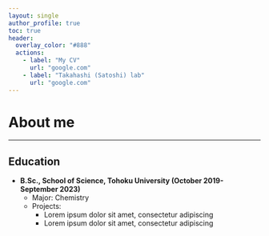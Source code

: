 ```yaml
---
layout: single
author_profile: true
toc: true
header:
  overlay_color: "#888"
  actions:
    - label: "My CV"
      url: "google.com"
    - label: "Takahashi (Satoshi) lab"
      url: "google.com"
---
```

# About me
---
## Education
* **B.Sc., School of Science, Tohoku University (October 2019-September 2023)**
    * Major: Chemistry
    * Projects:
        * Lorem ipsum dolor sit amet, consectetur adipiscing
        * Lorem ipsum dolor sit amet, consectetur adipiscing